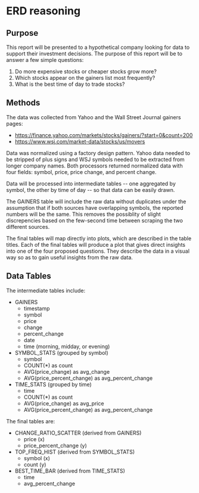 # ERD reasoning

## Purpose

This report will be presented to a hypothetical company looking for data to support their investment decisions. The purpose of this report will be to answer a few simple questions:

1. Do more expensive stocks or cheaper stocks grow more?
2. Which stocks appear on the gainers list most frequently?
3. What is the best time of day to trade stocks?

## Methods

The data was collected from Yahoo and the Wall Street Journal gainers pages:

- https://finance.yahoo.com/markets/stocks/gainers/?start=0&count=200
- https://www.wsj.com/market-data/stocks/us/movers

Data was normalized using a factory design pattern. Yahoo data needed to be stripped of plus signs and WSJ symbols needed to be extracted from longer company names. Both processors returned normalized data with four fields: symbol, price, price change, and percent change.

Data will be processed into intermediate tables -- one aggregated by symbol, the other by time of day -- so that data can be easily drawn.

The GAINERS table will include the raw data without duplicates under the assumption that if both sources have overlapping symbols, the reported numbers will be the same. This removes the possiblity of slight discrepencies based on the few-second time between scraping the two different sources.

The final tables will map directly into plots, which are described in the table titles. Each of the final tables will produce a plot that gives direct insights into one of the four proposed questions. They describe the data in a visual way so as to gain useful insights from the raw data.

## Data Tables

The intermediate tables include:

- GAINERS
    - timestamp
    - symbol
    - price
    - change
    - percent_change
    - date
    - time (morning, midday, or evening)
- SYMBOL_STATS (grouped by symbol)
    - symbol
    - COUNT(\*) as count
    - AVG(price_change) as avg_change
    - AVG(price_percent_change) as avg_percent_change
- TIME_STATS (grouped by time)
    - time
    - COUNT(\*) as count
    - AVG(price_change) as avg_price
    - AVG(price_percent_change) as avg_percent_change

The final tables are:

- CHANGE_RATIO_SCATTER (derived from GAINERS)
    - price (x)
    - price_percent_change (y)
- TOP_FREQ_HIST (derived from SYMBOL_STATS)
    - symbol (x)
    - count (y)
- BEST_TIME_BAR (derived from TIME_STATS)
    - time
    - avg_percent_change
